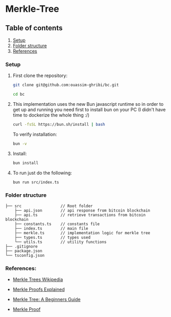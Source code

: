# Merkle-Tree

## Table of contents

1. [Setup](#setup)
2. [Folder structure](#folder-structure)
3. [References](#references)

### Setup

1. First clone the repository:

   ```bash
   git clone git@github.com:ouassim-ghribi/bc.git

   cd bc
   ```

2. This implementation uses the new Bun javascript runtime so in order to get up and running you need first to install bun on your PC (I didn't have time to dockerize the whole thing :/)

   ```bash
   curl -fsSL https://bun.sh/install | bash
   ```

   To verify installation:

   ```bash
   bun -v
   ```

3. Install:

   ```bash
   bun install
   ```

4. To run just do the following:

   ```bash
   bun run src/index.ts
   ```

### Folder structure

    ├── src                 // Root folder
        ├── api.json        // api response from bitcoin blockchain
        ├── api.ts          // retrieve transactions from bitcoin blockchain
        ├── constants.ts    // constants file
        ├── index.ts        // main file
        ├── merkle.ts       // implementation logic for merkle tree
        ├── types.ts        // types used
        └── utils.ts        // utility functions
    ├── .gitignore
    ├── package.json
    └── tsconfig.json

### References:

- [Merkle Trees Wikipedia](https://en.wikipedia.org/wiki/Merkle_tree)
- [Merkle Proofs Explained](https://medium.com/crypto-0-nite/merkle-proofs-explained-6dd429623dc5)
- [Merkle Tree: A Beginners Guide](https://kba.ai/merkle-tree-a-beginners-guide/)

- [Merkle Proof](https://computersciencewiki.org/index.php/Merkle_proof)
